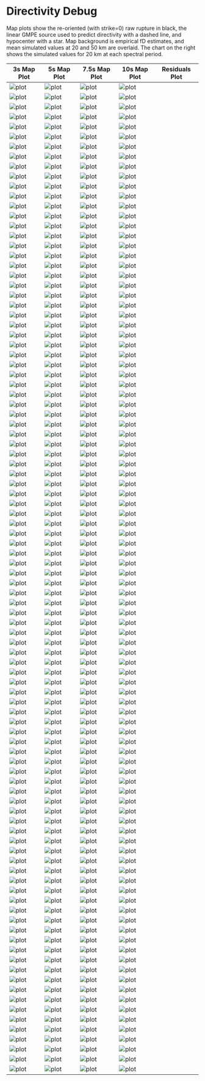 # Directivity Debug

Map plots show the re-oriented (with strike=0) raw rupture in black, the linear GMPE source used to predict directivity with a dashed line, and hypocenter with a star. Map background is empirical fD estimates, and mean simulated values at 20 and 50 km are overlaid. The chart on the right shows the simulated values for 20 km at each spectral period.

| 3s Map Plot | 5s Map Plot | 7.5s Map Plot | 10s Map Plot | Residuals Plot |
|-----|-----|-----|-----|-----|
| ![plot](event_86510_map_3s.png) | ![plot](event_86510_map_5s.png) | ![plot](event_86510_map_10s.png) | ![plot](event_86510_residuals.png) |
| ![plot](event_92236_map_3s.png) | ![plot](event_92236_map_5s.png) | ![plot](event_92236_map_10s.png) | ![plot](event_92236_residuals.png) |
| ![plot](event_92594_map_3s.png) | ![plot](event_92594_map_5s.png) | ![plot](event_92594_map_10s.png) | ![plot](event_92594_residuals.png) |
| ![plot](event_95285_map_3s.png) | ![plot](event_95285_map_5s.png) | ![plot](event_95285_map_10s.png) | ![plot](event_95285_residuals.png) |
| ![plot](event_97848_map_3s.png) | ![plot](event_97848_map_5s.png) | ![plot](event_97848_map_10s.png) | ![plot](event_97848_residuals.png) |
| ![plot](event_105961_map_3s.png) | ![plot](event_105961_map_5s.png) | ![plot](event_105961_map_10s.png) | ![plot](event_105961_residuals.png) |
| ![plot](event_107256_map_3s.png) | ![plot](event_107256_map_5s.png) | ![plot](event_107256_map_10s.png) | ![plot](event_107256_residuals.png) |
| ![plot](event_119544_map_3s.png) | ![plot](event_119544_map_5s.png) | ![plot](event_119544_map_10s.png) | ![plot](event_119544_residuals.png) |
| ![plot](event_125060_map_3s.png) | ![plot](event_125060_map_5s.png) | ![plot](event_125060_map_10s.png) | ![plot](event_125060_residuals.png) |
| ![plot](event_128575_map_3s.png) | ![plot](event_128575_map_5s.png) | ![plot](event_128575_map_10s.png) | ![plot](event_128575_residuals.png) |
| ![plot](event_129648_map_3s.png) | ![plot](event_129648_map_5s.png) | ![plot](event_129648_map_10s.png) | ![plot](event_129648_residuals.png) |
| ![plot](event_140229_map_3s.png) | ![plot](event_140229_map_5s.png) | ![plot](event_140229_map_10s.png) | ![plot](event_140229_residuals.png) |
| ![plot](event_143674_map_3s.png) | ![plot](event_143674_map_5s.png) | ![plot](event_143674_map_10s.png) | ![plot](event_143674_residuals.png) |
| ![plot](event_146626_map_3s.png) | ![plot](event_146626_map_5s.png) | ![plot](event_146626_map_10s.png) | ![plot](event_146626_residuals.png) |
| ![plot](event_151187_map_3s.png) | ![plot](event_151187_map_5s.png) | ![plot](event_151187_map_10s.png) | ![plot](event_151187_residuals.png) |
| ![plot](event_160947_map_3s.png) | ![plot](event_160947_map_5s.png) | ![plot](event_160947_map_10s.png) | ![plot](event_160947_residuals.png) |
| ![plot](event_168406_map_3s.png) | ![plot](event_168406_map_5s.png) | ![plot](event_168406_map_10s.png) | ![plot](event_168406_residuals.png) |
| ![plot](event_168912_map_3s.png) | ![plot](event_168912_map_5s.png) | ![plot](event_168912_map_10s.png) | ![plot](event_168912_residuals.png) |
| ![plot](event_172780_map_3s.png) | ![plot](event_172780_map_5s.png) | ![plot](event_172780_map_10s.png) | ![plot](event_172780_residuals.png) |
| ![plot](event_174006_map_3s.png) | ![plot](event_174006_map_5s.png) | ![plot](event_174006_map_10s.png) | ![plot](event_174006_residuals.png) |
| ![plot](event_176625_map_3s.png) | ![plot](event_176625_map_5s.png) | ![plot](event_176625_map_10s.png) | ![plot](event_176625_residuals.png) |
| ![plot](event_183918_map_3s.png) | ![plot](event_183918_map_5s.png) | ![plot](event_183918_map_10s.png) | ![plot](event_183918_residuals.png) |
| ![plot](event_184681_map_3s.png) | ![plot](event_184681_map_5s.png) | ![plot](event_184681_map_10s.png) | ![plot](event_184681_residuals.png) |
| ![plot](event_184846_map_3s.png) | ![plot](event_184846_map_5s.png) | ![plot](event_184846_map_10s.png) | ![plot](event_184846_residuals.png) |
| ![plot](event_187166_map_3s.png) | ![plot](event_187166_map_5s.png) | ![plot](event_187166_map_10s.png) | ![plot](event_187166_residuals.png) |
| ![plot](event_190386_map_3s.png) | ![plot](event_190386_map_5s.png) | ![plot](event_190386_map_10s.png) | ![plot](event_190386_residuals.png) |
| ![plot](event_195161_map_3s.png) | ![plot](event_195161_map_5s.png) | ![plot](event_195161_map_10s.png) | ![plot](event_195161_residuals.png) |
| ![plot](event_197567_map_3s.png) | ![plot](event_197567_map_5s.png) | ![plot](event_197567_map_10s.png) | ![plot](event_197567_residuals.png) |
| ![plot](event_229400_map_3s.png) | ![plot](event_229400_map_5s.png) | ![plot](event_229400_map_10s.png) | ![plot](event_229400_residuals.png) |
| ![plot](event_230704_map_3s.png) | ![plot](event_230704_map_5s.png) | ![plot](event_230704_map_10s.png) | ![plot](event_230704_residuals.png) |
| ![plot](event_234981_map_3s.png) | ![plot](event_234981_map_5s.png) | ![plot](event_234981_map_10s.png) | ![plot](event_234981_residuals.png) |
| ![plot](event_238332_map_3s.png) | ![plot](event_238332_map_5s.png) | ![plot](event_238332_map_10s.png) | ![plot](event_238332_residuals.png) |
| ![plot](event_240453_map_3s.png) | ![plot](event_240453_map_5s.png) | ![plot](event_240453_map_10s.png) | ![plot](event_240453_residuals.png) |
| ![plot](event_243778_map_3s.png) | ![plot](event_243778_map_5s.png) | ![plot](event_243778_map_10s.png) | ![plot](event_243778_residuals.png) |
| ![plot](event_245294_map_3s.png) | ![plot](event_245294_map_5s.png) | ![plot](event_245294_map_10s.png) | ![plot](event_245294_residuals.png) |
| ![plot](event_245984_map_3s.png) | ![plot](event_245984_map_5s.png) | ![plot](event_245984_map_10s.png) | ![plot](event_245984_residuals.png) |
| ![plot](event_252555_map_3s.png) | ![plot](event_252555_map_5s.png) | ![plot](event_252555_map_10s.png) | ![plot](event_252555_residuals.png) |
| ![plot](event_252695_map_3s.png) | ![plot](event_252695_map_5s.png) | ![plot](event_252695_map_10s.png) | ![plot](event_252695_residuals.png) |
| ![plot](event_271711_map_3s.png) | ![plot](event_271711_map_5s.png) | ![plot](event_271711_map_10s.png) | ![plot](event_271711_residuals.png) |
| ![plot](event_273631_map_3s.png) | ![plot](event_273631_map_5s.png) | ![plot](event_273631_map_10s.png) | ![plot](event_273631_residuals.png) |
| ![plot](event_291835_map_3s.png) | ![plot](event_291835_map_5s.png) | ![plot](event_291835_map_10s.png) | ![plot](event_291835_residuals.png) |
| ![plot](event_306137_map_3s.png) | ![plot](event_306137_map_5s.png) | ![plot](event_306137_map_10s.png) | ![plot](event_306137_residuals.png) |
| ![plot](event_319249_map_3s.png) | ![plot](event_319249_map_5s.png) | ![plot](event_319249_map_10s.png) | ![plot](event_319249_residuals.png) |
| ![plot](event_319891_map_3s.png) | ![plot](event_319891_map_5s.png) | ![plot](event_319891_map_10s.png) | ![plot](event_319891_residuals.png) |
| ![plot](event_330826_map_3s.png) | ![plot](event_330826_map_5s.png) | ![plot](event_330826_map_10s.png) | ![plot](event_330826_residuals.png) |
| ![plot](event_344099_map_3s.png) | ![plot](event_344099_map_5s.png) | ![plot](event_344099_map_10s.png) | ![plot](event_344099_residuals.png) |
| ![plot](event_351765_map_3s.png) | ![plot](event_351765_map_5s.png) | ![plot](event_351765_map_10s.png) | ![plot](event_351765_residuals.png) |
| ![plot](event_352025_map_3s.png) | ![plot](event_352025_map_5s.png) | ![plot](event_352025_map_10s.png) | ![plot](event_352025_residuals.png) |
| ![plot](event_358192_map_3s.png) | ![plot](event_358192_map_5s.png) | ![plot](event_358192_map_10s.png) | ![plot](event_358192_residuals.png) |
| ![plot](event_368954_map_3s.png) | ![plot](event_368954_map_5s.png) | ![plot](event_368954_map_10s.png) | ![plot](event_368954_residuals.png) |
| ![plot](event_413103_map_3s.png) | ![plot](event_413103_map_5s.png) | ![plot](event_413103_map_10s.png) | ![plot](event_413103_residuals.png) |
| ![plot](event_447763_map_3s.png) | ![plot](event_447763_map_5s.png) | ![plot](event_447763_map_10s.png) | ![plot](event_447763_residuals.png) |
| ![plot](event_447882_map_3s.png) | ![plot](event_447882_map_5s.png) | ![plot](event_447882_map_10s.png) | ![plot](event_447882_residuals.png) |
| ![plot](event_452771_map_3s.png) | ![plot](event_452771_map_5s.png) | ![plot](event_452771_map_10s.png) | ![plot](event_452771_residuals.png) |
| ![plot](event_453597_map_3s.png) | ![plot](event_453597_map_5s.png) | ![plot](event_453597_map_10s.png) | ![plot](event_453597_residuals.png) |
| ![plot](event_462786_map_3s.png) | ![plot](event_462786_map_5s.png) | ![plot](event_462786_map_10s.png) | ![plot](event_462786_residuals.png) |
| ![plot](event_473296_map_3s.png) | ![plot](event_473296_map_5s.png) | ![plot](event_473296_map_10s.png) | ![plot](event_473296_residuals.png) |
| ![plot](event_482490_map_3s.png) | ![plot](event_482490_map_5s.png) | ![plot](event_482490_map_10s.png) | ![plot](event_482490_residuals.png) |
| ![plot](event_489879_map_3s.png) | ![plot](event_489879_map_5s.png) | ![plot](event_489879_map_10s.png) | ![plot](event_489879_residuals.png) |
| ![plot](event_498523_map_3s.png) | ![plot](event_498523_map_5s.png) | ![plot](event_498523_map_10s.png) | ![plot](event_498523_residuals.png) |
| ![plot](event_511701_map_3s.png) | ![plot](event_511701_map_5s.png) | ![plot](event_511701_map_10s.png) | ![plot](event_511701_residuals.png) |
| ![plot](event_520904_map_3s.png) | ![plot](event_520904_map_5s.png) | ![plot](event_520904_map_10s.png) | ![plot](event_520904_residuals.png) |
| ![plot](event_531481_map_3s.png) | ![plot](event_531481_map_5s.png) | ![plot](event_531481_map_10s.png) | ![plot](event_531481_residuals.png) |
| ![plot](event_541688_map_3s.png) | ![plot](event_541688_map_5s.png) | ![plot](event_541688_map_10s.png) | ![plot](event_541688_residuals.png) |
| ![plot](event_542199_map_3s.png) | ![plot](event_542199_map_5s.png) | ![plot](event_542199_map_10s.png) | ![plot](event_542199_residuals.png) |
| ![plot](event_557956_map_3s.png) | ![plot](event_557956_map_5s.png) | ![plot](event_557956_map_10s.png) | ![plot](event_557956_residuals.png) |
| ![plot](event_558593_map_3s.png) | ![plot](event_558593_map_5s.png) | ![plot](event_558593_map_10s.png) | ![plot](event_558593_residuals.png) |
| ![plot](event_577341_map_3s.png) | ![plot](event_577341_map_5s.png) | ![plot](event_577341_map_10s.png) | ![plot](event_577341_residuals.png) |
| ![plot](event_577814_map_3s.png) | ![plot](event_577814_map_5s.png) | ![plot](event_577814_map_10s.png) | ![plot](event_577814_residuals.png) |
| ![plot](event_578590_map_3s.png) | ![plot](event_578590_map_5s.png) | ![plot](event_578590_map_10s.png) | ![plot](event_578590_residuals.png) |
| ![plot](event_594096_map_3s.png) | ![plot](event_594096_map_5s.png) | ![plot](event_594096_map_10s.png) | ![plot](event_594096_residuals.png) |
| ![plot](event_603357_map_3s.png) | ![plot](event_603357_map_5s.png) | ![plot](event_603357_map_10s.png) | ![plot](event_603357_residuals.png) |
| ![plot](event_604714_map_3s.png) | ![plot](event_604714_map_5s.png) | ![plot](event_604714_map_10s.png) | ![plot](event_604714_residuals.png) |
| ![plot](event_605871_map_3s.png) | ![plot](event_605871_map_5s.png) | ![plot](event_605871_map_10s.png) | ![plot](event_605871_residuals.png) |
| ![plot](event_617288_map_3s.png) | ![plot](event_617288_map_5s.png) | ![plot](event_617288_map_10s.png) | ![plot](event_617288_residuals.png) |
| ![plot](event_620835_map_3s.png) | ![plot](event_620835_map_5s.png) | ![plot](event_620835_map_10s.png) | ![plot](event_620835_residuals.png) |
| ![plot](event_631955_map_3s.png) | ![plot](event_631955_map_5s.png) | ![plot](event_631955_map_10s.png) | ![plot](event_631955_residuals.png) |
| ![plot](event_634643_map_3s.png) | ![plot](event_634643_map_5s.png) | ![plot](event_634643_map_10s.png) | ![plot](event_634643_residuals.png) |
| ![plot](event_640180_map_3s.png) | ![plot](event_640180_map_5s.png) | ![plot](event_640180_map_10s.png) | ![plot](event_640180_residuals.png) |
| ![plot](event_645321_map_3s.png) | ![plot](event_645321_map_5s.png) | ![plot](event_645321_map_10s.png) | ![plot](event_645321_residuals.png) |
| ![plot](event_648028_map_3s.png) | ![plot](event_648028_map_5s.png) | ![plot](event_648028_map_10s.png) | ![plot](event_648028_residuals.png) |
| ![plot](event_660987_map_3s.png) | ![plot](event_660987_map_5s.png) | ![plot](event_660987_map_10s.png) | ![plot](event_660987_residuals.png) |
| ![plot](event_663342_map_3s.png) | ![plot](event_663342_map_5s.png) | ![plot](event_663342_map_10s.png) | ![plot](event_663342_residuals.png) |
| ![plot](event_691678_map_3s.png) | ![plot](event_691678_map_5s.png) | ![plot](event_691678_map_10s.png) | ![plot](event_691678_residuals.png) |
| ![plot](event_703410_map_3s.png) | ![plot](event_703410_map_5s.png) | ![plot](event_703410_map_10s.png) | ![plot](event_703410_residuals.png) |
| ![plot](event_707748_map_3s.png) | ![plot](event_707748_map_5s.png) | ![plot](event_707748_map_10s.png) | ![plot](event_707748_residuals.png) |
| ![plot](event_718678_map_3s.png) | ![plot](event_718678_map_5s.png) | ![plot](event_718678_map_10s.png) | ![plot](event_718678_residuals.png) |
| ![plot](event_727135_map_3s.png) | ![plot](event_727135_map_5s.png) | ![plot](event_727135_map_10s.png) | ![plot](event_727135_residuals.png) |
| ![plot](event_739646_map_3s.png) | ![plot](event_739646_map_5s.png) | ![plot](event_739646_map_10s.png) | ![plot](event_739646_residuals.png) |
| ![plot](event_751446_map_3s.png) | ![plot](event_751446_map_5s.png) | ![plot](event_751446_map_10s.png) | ![plot](event_751446_residuals.png) |
| ![plot](event_761956_map_3s.png) | ![plot](event_761956_map_5s.png) | ![plot](event_761956_map_10s.png) | ![plot](event_761956_residuals.png) |
| ![plot](event_771438_map_3s.png) | ![plot](event_771438_map_5s.png) | ![plot](event_771438_map_10s.png) | ![plot](event_771438_residuals.png) |
| ![plot](event_776930_map_3s.png) | ![plot](event_776930_map_5s.png) | ![plot](event_776930_map_10s.png) | ![plot](event_776930_residuals.png) |
| ![plot](event_781706_map_3s.png) | ![plot](event_781706_map_5s.png) | ![plot](event_781706_map_10s.png) | ![plot](event_781706_residuals.png) |
| ![plot](event_787546_map_3s.png) | ![plot](event_787546_map_5s.png) | ![plot](event_787546_map_10s.png) | ![plot](event_787546_residuals.png) |
| ![plot](event_803110_map_3s.png) | ![plot](event_803110_map_5s.png) | ![plot](event_803110_map_10s.png) | ![plot](event_803110_residuals.png) |
| ![plot](event_807813_map_3s.png) | ![plot](event_807813_map_5s.png) | ![plot](event_807813_map_10s.png) | ![plot](event_807813_residuals.png) |
| ![plot](event_820564_map_3s.png) | ![plot](event_820564_map_5s.png) | ![plot](event_820564_map_10s.png) | ![plot](event_820564_residuals.png) |
| ![plot](event_858452_map_3s.png) | ![plot](event_858452_map_5s.png) | ![plot](event_858452_map_10s.png) | ![plot](event_858452_residuals.png) |
| ![plot](event_860675_map_3s.png) | ![plot](event_860675_map_5s.png) | ![plot](event_860675_map_10s.png) | ![plot](event_860675_residuals.png) |

